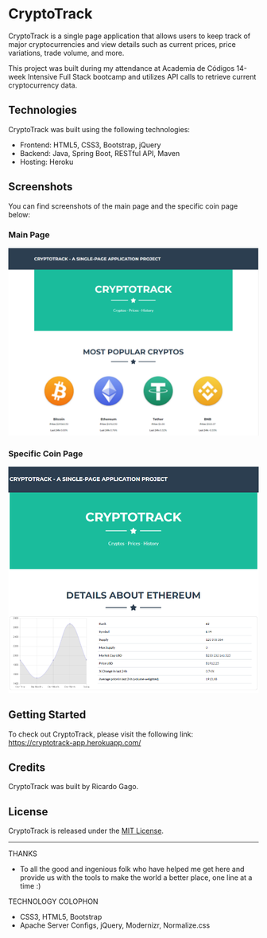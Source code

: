 # CryptoTrack

CryptoTrack is a single page application that allows users to keep track of major cryptocurrencies and view details such as current prices, price variations, trade volume, and more.

This project was built during my attendance at Academia de Códigos 14-week Intensive Full Stack bootcamp and utilizes API calls to retrieve current cryptocurrency data.

## Technologies

CryptoTrack was built using the following technologies:

- Frontend: HTML5, CSS3, Bootstrap, jQuery
- Backend: Java, Spring Boot, RESTful API, Maven
- Hosting: Heroku

## Screenshots

You can find screenshots of the main page and the specific coin page below:

### Main Page

[![CryptoTrack Main Page](img/cryptotrack_main_page.png)](img/cryptotrack_main_page.png)

### Specific Coin Page

[![CryptoTrack Specific Coin Page](img/cryptotrack_specific_coin_page.png)](img/cryptotrack_specific_coin_page.png)

## Getting Started

To check out CryptoTrack, please visit the following link: https://cryptotrack-app.herokuapp.com/

## Credits

CryptoTrack was built by Ricardo Gago.

## License

CryptoTrack is released under the [MIT License](https://opensource.org/licenses/MIT).

---

THANKS
- To all the good and ingenious folk who have helped me get here and provide us with the tools to make the world a better place, one line at a time :)

TECHNOLOGY COLOPHON
- CSS3, HTML5, Bootstrap
- Apache Server Configs, jQuery, Modernizr, Normalize.css
